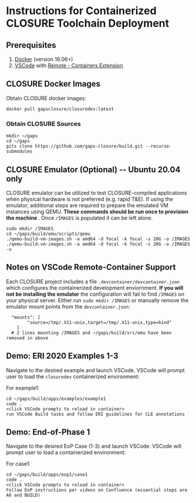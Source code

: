 # Instructions for Containerized CLOSURE Toolchain Deployment
## Prerequisites
1. [Docker](https://www.docker.com/) (version 18.06+) 
2. [VSCode](https://code.visualstudio.com/) with [Remote - Containers Extension](https://code.visualstudio.com/docs/remote/containers)

## CLOSURE Docker Images
Obtain CLOSURE docker images:
```
docker pull gapsclosure/closuredev:latest
```
### Obtain CLOSURE Sources
```
mkdir ~/gaps
cd ~/gaps
gits clone https://github.com/gaps-closure/build.git --recurse-submodules
```

## CLOSURE Emulator (Optional) -- Ubuntu 20.04 only

CLOSURE emulator can be utilized to test CLOSURE-compiled applications when physical hardware is not preferred (e.g. rapid T&E). If using the emulator, additional steps are required to prepare the emulated VM instances using QEMU. <b> These commands should be run once to provision the machine </b>. Once `/IMAGES` is populated it can be left alone.
```
sudo mkdir /IMAGES
cd ~/gaps/build/emu/scripts/qemu
./qemu-build-vm-images.sh -a amd64 -d focal -k focal -s 20G -o /IMAGES
./qemu-build-vm-images.sh -a amd64 -d focal -k focal -s 20G -o /IMAGES -u
```

## Notes on VSCode Remote-Container Support
Each CLOSURE project includes a file `.devcontainer/devcontainer.json` which configures the containerized development enviornment. 
<b> If you will not be installing the emulator</b> the configuration will fail to find `/IMAGES` on your physical server. Either run `sudo mkdir /IMAGES` or manually remove the emulator mount points from the `devcontainer.json`:
``` 
  "mounts": [
		"source=/tmp/.X11-unix,target=/tmp/.X11-unix,type=bind"
	]
  # 2 lines mounting /IMAGES and ~/gaps/build/src/emu have been removed in above
```

## Demo: ERI 2020 Examples 1-3
Navigate to the desired example and launch VSCode. VSCode will prompt user to load the `closuredev` containerized environment:

For example1:
```
cd ~/gaps/build/apps/examples/example1
code .
<click VSCode prompts to reload in container>
run VSCode Build tasks and follow ERI guidelines for CLE annotations
```

## Demo: End-of-Phase 1
Navigate to the desired EoP Case (1-3) and launch VSCode. VSCode will prompt user to load a containerized environment:

For case1:
```
cd ~/gaps/build/apps/eop1/case1
code .
<click VSCode prompts to reload in container>
Follow EoP instructions per videos on Confluence (essential steps are A6 and BUILD)
```
